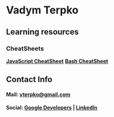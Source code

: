 # Vadym Terpko

## Learning resources
### CheatSheets
[**JavaScript CheatSheet**](Learning_Resources/JavaScript_CheatSheet)
[**Bash CheatSheet**](Learning_Resources/Bash_CheatSheet)

## Contact Info
#### Mail: <a href="mailto:vterpko@gmail.com">vterpko@gmail.com<a>
#### Social: [Google Developers](https://g.dev/vterpko) **|** [LinkedIn](https://linkedin.com/in/vadym-terpko-6119081a6) 
